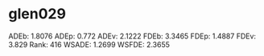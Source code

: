 # glen029

ADEb: 1.8076
ADEp: 0.772
ADEv: 2.1222
FDEb: 3.3465
FDEp: 1.4887
FDEv: 3.829
Rank: 416
WSADE: 1.2699
WSFDE: 2.3655